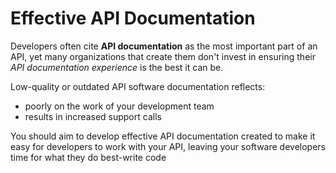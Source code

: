 # Effective API Documentation

Developers often cite **API documentation** as the most important part of an API, yet many organizations that create them don't invest in ensuring their _API documentation experience_ is the best it can be.

Low-quality or outdated API software documentation reflects:

- poorly on the work of your development team
- results in increased support calls

You should aim to develop effective API documentation created to make it easy for developers to work with your API, leaving your software developers time for what they do best-write code
